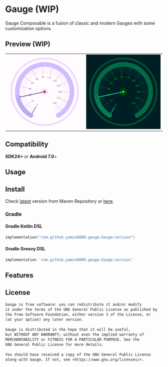 # Gauge (WIP)

Gauge Composable is a fusion of classic and modern Gauges with some customization options.

## Preview (WIP)

<table>
<tr>
<td>
<img src="Gauge/screenshots/alpha/gauge3.png" alt="light preview" width="300"/>
</td>
<td>
<img src="Gauge/screenshots/alpha/gauge3-dark.png" alt="dark preview" width="300"/>
</td>
</tr>
</table>

## Compatibility

**SDK24+** or **Android 7.0**+

## Usage

## Install

Check [latest](https://repo1.maven.org/maven2/com/github/yamin8000/gauge/Gauge/maven-metadata.xml)
version from Maven Repository
or [here](https://central.sonatype.com/artifact/com.github.yamin8000.gauge/Gauge).

### Gradle

#### Gradle Kotlin DSL

```kotlin
implementation("com.github.yamin8000.gauge:Gauge:version")
```

#### Gradle Groovy DSL

```groovy
implementation 'com.github.yamin8000.gauge:Gauge:version'
```

## Features

## License

```
Gauge is free software: you can redistribute it and/or modify
it under the terms of the GNU General Public License as published by
the Free Software Foundation, either version 3 of the License, or
(at your option) any later version.

Gauge is distributed in the hope that it will be useful,
but WITHOUT ANY WARRANTY; without even the implied warranty of
MERCHANTABILITY or FITNESS FOR A PARTICULAR PURPOSE. See the
GNU General Public License for more details.

You should have received a copy of the GNU General Public License
along with Gauge. If not, see <https://www.gnu.org/licenses/>.
```

